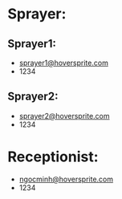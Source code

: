 # Sprayer:
## Sprayer1: 
- sprayer1@hoversprite.com
- 1234

## Sprayer2:
- sprayer2@hoversprite.com
- 1234

# Receptionist:
- ngocminh@hoversprite.com
- 1234
